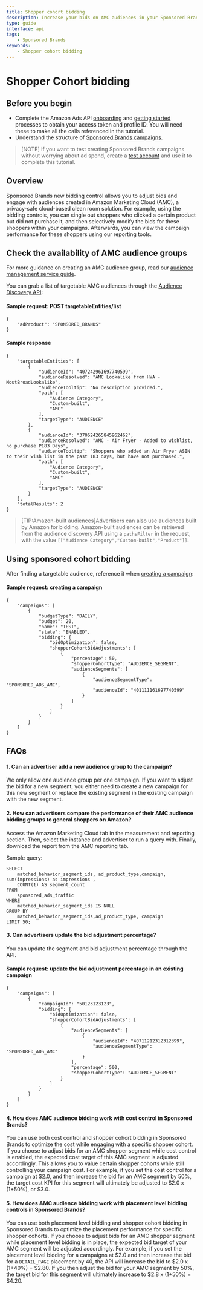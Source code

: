 ```yaml
---
title: Shopper cohort bidding
description: Increase your bids on AMC audiences in your Sponsored Brands campaigns
type: guide
interface: api 
tags:
    - Sponsored Brands
keywords:
    - Shopper cohort bidding
---
```

# Shopper Cohort bidding

## Before you begin

* Complete the Amazon Ads API [onboarding](onboarding/overview) and [getting started](getting-started/overview) processes to obtain your access token and profile ID. You will need these to make all the calls referenced in the tutorial.
* Understand the structure of [Sponsored Brands campaigns](sponsored-brands/campaigns/structure).

> [NOTE] If you want to test creating Sponsored Brands campaigns without worrying about ad spend, create a [test account](https://advertising.amazon.com/API/docs/en-us/test-accounts/overview) and use it to complete this tutorial.

## Overview

Sponsored Brands new bidding control allows you to adjust bids and engage with audiences created in Amazon Marketing Cloud (AMC), a privacy-safe cloud-based clean room solution. For example, using the bidding controls, you can single out shoppers who clicked a certain product but did not purchase it, and then selectively modify the bids for these shoppers within your campaigns. Afterwards, you can view the campaign performance for these shoppers using our reporting tools.

## Check the availability of AMC audience groups

For more guidance on creating an AMC audience group, read our [audience management service guide](guides/amazon-marketing-cloud/audiences/audience-management-service).

You can grab a list of targetable AMC audiences through the [Audience Discovery API](targetable-entities):

#### Sample request: POST targetableEntities/list

```
{
    "adProduct": "SPONSORED_BRANDS"
}
```

#### Sample response

```
{
    "targetableEntities": [
        {
            "audienceId": "407242961697740599",
            "audienceResolved": "AMC Lookalike from HVA - MostBroadLookalike",
            "audienceTooltip": "No description provided.",
            "path": [
                "Audience Category",
                "Custom-built",
                "AMC"
            ],
            "targetType": "AUDIENCE"
        },
        {
            "audienceId": "370624265845962462",
            "audienceResolved": "AMC - Air Fryer - Added to wishlist, no purchase P183 Days",
            "audienceTooltip": "Shoppers who added an Air Fryer ASIN to their wish list in the past 183 days, but have not purchased.",
            "path": [
                "Audience Category",
                "Custom-built",
                "AMC"
            ],
            "targetType": "AUDIENCE"
        }
    ],
    "totalResults": 2
}
```

>[TIP:Amazon-built audiences]Advertisers can also use audiences built by Amazon for bidding. Amazon-built audiences can be retrieved from the audience discovery API using a `pathsFilter` in the request, with the value `[["Audience Category","Custom-built","Product"]]`.

## Using sponsored cohort bidding

After finding a targetable audience, reference it when [creating a campaign](sponsored-brands/campaigns/get-started-with-campaigns):

#### Sample request: creating a campaign

```
{
    "campaigns": [
        {
            "budgetType": "DAILY",
            "budget": 20,
            "name": "TEST",
            "state": "ENABLED",
            "bidding": {
                "bidOptimization": false,
                "shopperCohortBidAdjustments": [
                    {
                        "percentage": 50,
                        "shopperCohortType": "AUDIENCE_SEGMENT",
                        "audienceSegments": [
                            {
                                "audienceSegmentType": "SPONSORED_ADS_AMC",
                                "audienceId": "401111161697740599"
                            }
                        ]
                    }
                ]
            }
        }
    ]
}
```

## FAQs

#### 1. Can an advertiser add a new audience group to the campaign?

We only allow one audience group per one campaign. If you want to adjust the bid for a new segment, you either need to create a new campaign for this new segment or replace the existing segment in the existing campaign with the new segment.

#### 2. How can advertisers compare the performance of their AMC audience bidding groups to general shoppers on Amazon?

Access the Amazon Marketing Cloud tab in the measurement and reporting section. Then, select the instance and advertiser to run a query with. Finally, download the report from the AMC reporting tab.

Sample query:

```
SELECT
    matched_behavior_segment_ids, ad_product_type,campaign, sum(impressions) as impressions ,
    COUNT(1) AS segment_count
FROM
    sponsored_ads_traffic
WHERE
    matched_behavior_segment_ids IS NULL
GROUP BY
    matched_behavior_segment_ids,ad_product_type, campaign
LIMIT 50;
```

#### 3. Can advertisers update the bid adjustment percentage?

You can update the segment and bid adjustment percentage through the API.

#### Sample request: update the bid adjustment percentage in an existing campaign

```
{
    "campaigns": [
        {
            "campaignId": "50123123123",
            "bidding": {
                "bidOptimization": false,
                "shopperCohortBidAdjustments": [
                    {
                        "audienceSegments": [
                            {
                                "audienceId": "40711212312312399",
                                "audienceSegmentType": "SPONSORED_ADS_AMC"
                            }
                        ],
                        "percentage": 500,
                        "shopperCohortType": "AUDIENCE_SEGMENT"
                    }
                ]
            }
        }
    ]
}
```

#### 4. How does AMC audience bidding work with cost control in Sponsored Brands?

You can use both cost control and shopper cohort bidding in Sponsored Brands to optimize the cost while engaging with a specific shopper cohort. If you choose to adjust bids for an AMC shopper segment while cost control is enabled, the expected cost target of this AMC segment is adjusted accordingly. This allows you to value certain shopper cohorts while still controlling your campaign cost. For example, if you set the cost control for a campaign at $2.0, and then increase the bid for an AMC segment by 50%, the target cost KPI for this segment will ultimately be adjusted to $2.0 x (1+50%), or $3.0.

#### 5. How does AMC audience bidding work with placement level bidding controls in Sponsored Brands?

You can use both placement level bidding and shopper cohort bidding in Sponsored Brands to optimize the placement performance for specific shopper cohorts. If you choose to adjust bids for an AMC shopper segment while placement level bidding is in place, the expected bid target of your AMC segment will be adjusted accordingly. For example, if you set the placement level bidding for a campaigns at $2.0 and then increase the bid for a `DETAIL_PAGE` placement by 40, the API will increase the bid to $2.0 x (1+40%) = $2.80. If you then adjust the bid for your AMC segment by 50%, the target bid for this segment will ultimately increase to $2.8 x (1+50%) = $4.20.
